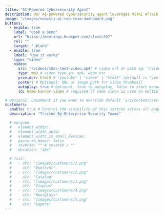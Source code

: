 ```yaml
---
title: "AI-Powered Cybersecurity Agent"
description: Our AI-powered cybersecurity agent leverages MITRE ATT&CK and OWASP frameworks to continuously identify, validate, and prioritize vulnerabilities with surgical precision — significantly reducing false positives while automatically generating patches before threats escalate.
image: "/images/nubesti-ai-red-team-dashboard.png"
buttons:
  - enable: true
    label: "Book a Demo"
    url: "https://meetings.hubspot.com/alexis307"
    rel: ""
    target: "_blank"
  - enable: true
    label: "How it works"
    type: "video"
    video:
      src: "/videos/saas-test-video.mp4" # video url or path eg: "/videos/test-video.mp4" or "https://example.com/test-video.mp4"
      type: mp3 # video type eg: mp4, webm etc
      provider: html5 # "youtube" | "vimeo" | "html5" (default is "youtube")
      poster: # Optional: URL or image path for video thumbnail
      autoplay: true # Optional: true to autoplay, false to start manually (default is false)
      id: home-banner-video # required if same video is used on multiple time on same page

# Optional: uncomment if you want to override default `src/content/sections/english/customers.md` content
customers:
  enable: true # Control the visibility of this section across all pages where it is used
  description: "Trusted By Enterprise Security Teams"

  # marquee:
  #   element_width:
  #   element_width_auto:
  #   element_width_in_small_devices:
  #   pause_on_hover: false
  #   reverse: "" # reverse / ""
  #   duration: "20s"

  # list:
  #   - src: "/images/customers/1.png"
  #     alt: "Quotient"
  #   - src: "/images/customers/2.png"
  #     alt: "Catalog"
  #   - src: "/images/customers/3.png"
  #     alt: "Sisphus"
  #   - src: "/images/customers/4.png"
  #     alt: "Hourglass"
  #   - src: "/images/customers/5.png"
  #     alt: "Layers"
---
```

